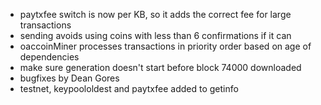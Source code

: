 * paytxfee switch is now per KB, so it adds the correct fee for large transactions
* sending avoids using coins with less than 6 confirmations if it can
* oaccoinMiner processes transactions in priority order based on age of dependencies
* make sure generation doesn't start before block 74000 downloaded
* bugfixes by Dean Gores
* testnet, keypoololdest and paytxfee added to getinfo
